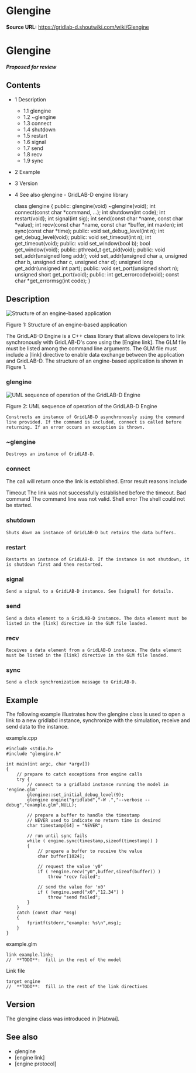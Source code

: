 # Glengine

**Source URL:** https://gridlab-d.shoutwiki.com/wiki/Glengine
# Glengine

**_Proposed for review_**

## Contents

  * 1 Description
    * 1.1 glengine
    * 1.2 ~glengine
    * 1.3 connect
    * 1.4 shutdown
    * 1.5 restart
    * 1.6 signal
    * 1.7 send
    * 1.8 recv
    * 1.9 sync
  * 2 Example
  * 3 Version
  * 4 See also
glengine \- GridLAB-D engine library 
    
    
    class glengine {
    public:
      glengine(void)
      ~glengine(void);
      int connect(const char *command, ...);
      int shutdown(int code);
      int restart(void};
      int signal(int sig);
      int send(const char *name, const char *value);
      int recv(const char *name, const char *buffer, int maxlen);
      int sync(const char *time);
    public:
      void set_debug_level(int n);
      int get_debug_level(void);
    public:
      void set_timeout(int n);
      int get_timeout(void);
    public:
      void set_window(bool b);
      bool get_window(void);
    public:
      pthread_t get_pid(void);
    public:
      void set_addr(unsigned long addr);
      void set_addr(unsigned char a, unsigned char b, unsigned char c, unsigned char d);
      unsigned long get_addr(unsigned int part);
    public:
      void set_port(unsigned short n);
      unsigned short get_port(void);
    public:
      int get_errorcode(void);
      const char *get_errormsg(int code);
    }
    

## Description

![Structure of an engine-based application](../../../../images/300px-Glengine_1.png)

Figure 1: Structure of an engine-based application

The GridLAB-D Engine is a C++ class library that allows developers to link synchronously with GridLAB-D's core using the [Engine link]. The GLM file must be listed among the command line arguments. The GLM file must include a [link] directive to enable data exchange between the application and GridLAB-D. The structure of an engine-based application is shown in Figure 1. 

### glengine

![UML sequence of operation of the GridLAB-D Engine](../../../../images/300px-Glengine_2.png)

Figure 2: UML sequence of operation of the GridLAB-D Engine

    Constructs an instance of GridLAB-D asynchronously using the command line provided. If the command is included, connect is called before returning. If an error occurs an exception is thrown.

### ~glengine

    Destroys an instance of GridLAB-D.

### connect

The call will return once the link is established. Error result reasons include 

    
Timeout
    The link was not successfully established before the timeout.
Bad command
    The command line was not valid.
Shell error
    The shell could not be started.

### shutdown

    Shuts down an instance of GridLAB-D but retains the data buffers.

### restart

    Restarts an instance of GridLAB-D. If the instance is not shutdown, it is shutdown first and then restarted.

### signal

    Send a signal to a GridLAB-D instance. See [signal] for details.

### send

    Send a data element to a GridLAB-D instance. The data element must be listed in the [link] directive in the GLM file loaded.

### recv

    Receives a data element from a GridLAB-D instance. The data element must be listed in the [link] directive in the GLM file loaded.

### sync

    Send a clock synchronization message to GridLAB-D.

## Example

The following example illustrates how the glengine class is used to open a link to a new gridlabd instance, synchronize with the simulation, receive and send data to the instance. 

example.cpp
    
    
    #include <stdio.h>
    #include "glengine.h"
    
    int main(int argc, char *argv[])
    {
    	// prepare to catch exceptions from engine calls
    	try {
    		// connect to a gridlabd instance running the model in 'engine.glm'
    		glengine::set_initial_debug_level(9);
    		glengine engine("gridlabd","-W .","--verbose --debug","example.glm",NULL);
     
    		// prepare a buffer to handle the timestamp
    		// NEVER used to indicate no return time is desired
    		char timestamp[64] = "NEVER"; 
     
    		// run until sync fails
    		while ( engine.sync(timestamp,sizeof(timestamp)) )
    		{	
    			// prepare a buffer to receive the value
    			char buffer[1024];
     
    			// request the value 'y0'
    			if ( !engine.recv("y0",buffer,sizeof(buffer)) )
    				throw "recv failed";
     
    			// send the value for 'x0'
    			if ( !engine.send("x0","12.34") )
    				throw "send failed";
    		}
    	} 
    	catch (const char *msg)
    	{
    		fprintf(stderr,"example: %s\n",msg);
    	}
    }
    

example.glm
    
    
    link example.link;
    //  **TODO**:  fill in the rest of the model
    

Link file
    
    
    target engine
    //  **TODO**:  fill in the rest of the link directives
    

## Version

The glengine class was introduced in [Hatwai]. 

## See also

  * glengine
  * [engine link]
  * [engine protocol]
